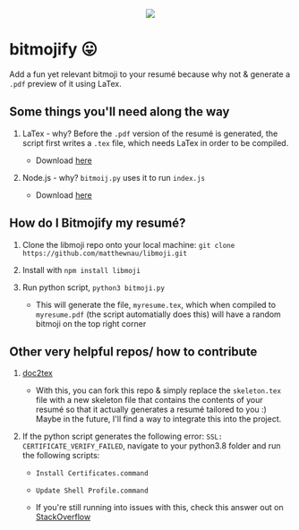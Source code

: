 <p align="center">
  <img src="https://sdk.bitmoji.com/render/panel/485d05c9-806d-4a57-b680-1721063a96ef-3243472b-d164-4e1a-8510-6b5c56f686ed-v1.png?transparent=1&palette=1" />
</p>

# bitmojify 😛
Add a fun yet relevant bitmoji to your resumé because why not &amp; generate a `.pdf` preview of it using LaTex.

## Some things you'll need along the way
1. LaTex - why? Before the `.pdf` version of the resumé is generated, the script first writes a `.tex` file, which needs LaTex in order to be compiled.  
    - Download [here](https://www.latex-project.org/get/)

2. Node.js - why? `bitmoij.py` uses it to run `index.js`
    - Download [here](https://nodejs.org/en/download/)

## How do I Bitmojify my resumé?
1. Clone the libmoji repo onto your local machine: 
    `git clone https://github.com/matthewnau/libmoji.git`
    
2. Install with `npm install libmoji`

3. Run python script, `python3 bitmoji.py`
    - This will generate the file, `myresume.tex`, which when compiled to `myresume.pdf` (the script automatially does this) will have a random bitmoji on the top right corner 

## Other very helpful repos/ how to contribute 
1. [doc2tex](https://github.com/transpect/docx2tex)
    - With this, you can fork this repo & simply replace the `skeleton.tex` file with a new skeleton file that contains the contents of your resumé so that it actually generates a resumé tailored to you :) Maybe in the future, I'll find a way to integrate this into the project. 

2. If the python script generates the following error: `SSL: CERTIFICATE_VERIFY_FAILED`, 
navigate to your python3.8 folder and run the following scripts:
    - `Install Certificates.command`
    - `Update Shell Profile.command`

    - If you're still running into issues with this, check this answer out on [StackOverflow](https://stackoverflow.com/questions/50236117/scraping-ssl-certificate-verify-failed-error-for-http-en-wikipedia-org)

